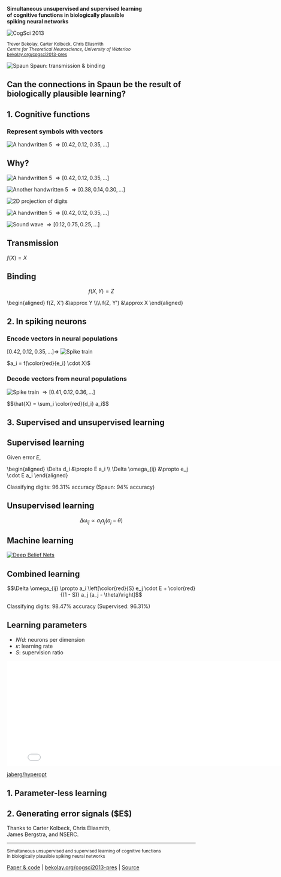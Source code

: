 <strong>Simultaneous unsupervised and supervised learning <br> of cognitive functions in biologically plausible <br> spiking neural networks</strong>

![CogSci 2013](img/cogscilogo.png)

<small>Trevor Bekolay, Carter Kolbeck, Chris Eliasmith <br>
*Centre for Theoretical Neuroscience, University of Waterloo* <br>
[bekolay.org/cogsci2013-pres](http://bekolay.org/cogsci2013-pres)</small>



![Spaun](img/spaun.gif)
Spaun: transmission & binding



## Can the connections in Spaun be the result of biologically plausible learning?



## 1. Cognitive functions



### Represent symbols with vectors

![A handwritten 5](img/hand5-1.png) $\Rightarrow \left[0.42, 0.12, 0.35, ...\right]$



## Why?

![A handwritten 5](img/hand5-1.png) $\Rightarrow \left[0.42, 0.12, 0.35, ...\right]$

![Another handwritten 5](img/hand5-2.png) $\Rightarrow \left[0.38, 0.14, 0.30, ...\right]$



![2D projection of digits](img/alldigits.png)



![A handwritten 5](img/hand5-1.png) $\Rightarrow \left[0.42, 0.12, 0.35, ...\right]$

![Sound wave](img/sound.png) $\Rightarrow \left[0.12, 0.75, 0.25, ...\right]$



## Transmission

$f(X) = X$



## Binding

$$f(X, Y) = Z$$

<div class="fragment">
\begin{aligned}
  f(Z, X') &\approx Y \\\\
  f(Z, Y') &\approx X
\end{aligned}
</div>



## 2. In spiking neurons



### Encode vectors in neural populations

$\left[0.42, 0.12, 0.35, ...\right] \Rightarrow$ ![Spike train](img/spikes.gif)

<div class="fragment">
$a_i = f(\color{red}{e_i} \cdot X)$
</div>



### Decode vectors from neural populations

![Spike train](img/spikes.gif) $\Rightarrow \left[0.41, 0.12, 0.36, ...\right]$

<div class="fragment">
$$\hat{X} = \sum_i \color{red}{d_i} a_i$$
</div>



## 3. Supervised and unsupervised learning



## Supervised learning

Given error $E$,

\begin{aligned}
  \Delta d\_i &\propto E a\_i \\\\
  \Delta \omega\_{ij} &\propto  e\_j \cdot E a\_i
\end{aligned}



<div id="learncurve-pes"></div>

Classifying digits: 96.31% accuracy (Spaun: 94% accuracy)



## Unsupervised learning

$$\Delta \omega_{ij} \propto a_i a_j (a_j - \theta)$$
<div id="bcm_rule"></div>



<div id="stdp"></div>



<div id="freq"></div>



## Machine learning

[![Deep Belief Nets](img/ml.png)](http://www4.comp.polyu.edu.hk/~csshzhong/Bilinear_Deep_Belief_Network.html)



## Combined learning

$$\Delta \omega_{ij} \propto a_i \left[\color{red}{S} e_j \cdot E + \color{red}{(1 - S)} a_j (a_j - \theta)\right]$$



<div id="learncurve"></div>

Classifying digits: 98.47% accuracy (Supervised: 96.31%)



<div id="sparsity"></div>



## Learning parameters

* $N / d$: neurons per dimension
* $\kappa$: learning rate
* $S$: supervision ratio

<iframe width="800" height="280" src="//jaberg.github.io/hyperopt/" frameborder="0"></iframe>

[<span data-icon="&#xe003;"></span> jaberg/hyperopt](https://github.com/jaberg/hyperopt)



<div id="params"></div>



## 1. Parameter-less learning

<h2 class="fragment">2. Generating error signals ($E$)</h2>



Thanks to Carter Kolbeck, Chris Eliasmith, <br>
James Bergstra, and NSERC.

----

<small>Simultaneous unsupervised and supervised learning of cognitive functions <br>in biologically plausible spiking neural networks</small>

[<span data-icon="&#xe003;"></span> Paper & code](https://github.com/tbekolay/cogsci2013)
| [bekolay.org/cogsci2013-pres](http://bekolay.org/cogsci2013-pres)
| [<span data-icon="&#xe003;"></span> Source](https://github.com/tbekolay/cogsci2013-pres)
